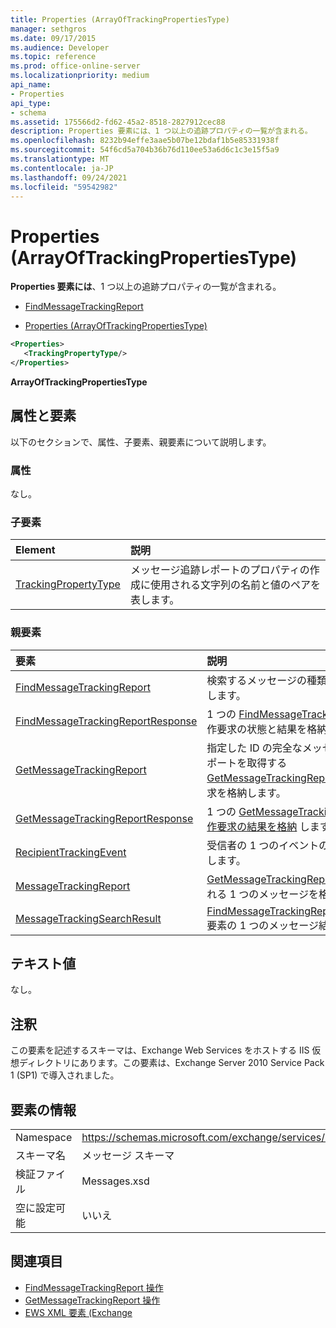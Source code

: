 ```yaml
---
title: Properties (ArrayOfTrackingPropertiesType)
manager: sethgros
ms.date: 09/17/2015
ms.audience: Developer
ms.topic: reference
ms.prod: office-online-server
ms.localizationpriority: medium
api_name:
- Properties
api_type:
- schema
ms.assetid: 175566d2-fd62-45a2-8518-2827912cec88
description: Properties 要素には、1 つ以上の追跡プロパティの一覧が含まれる。
ms.openlocfilehash: 8232b94effe3aae5b07be12bdaf1b5e85331938f
ms.sourcegitcommit: 54f6cd5a704b36b76d110ee53a6d6c1c3e15f5a9
ms.translationtype: MT
ms.contentlocale: ja-JP
ms.lasthandoff: 09/24/2021
ms.locfileid: "59542982"
---
```

# <a name="properties-arrayoftrackingpropertiestype"></a>Properties (ArrayOfTrackingPropertiesType)

**Properties 要素には**、1 つ以上の追跡プロパティの一覧が含まれる。 
  
- [FindMessageTrackingReport](findmessagetrackingreport.md)
  
- [Properties (ArrayOfTrackingPropertiesType)](properties-arrayoftrackingpropertiestype.md)
  
```xml
<Properties>
   <TrackingPropertyType/>
</Properties>
```

**ArrayOfTrackingPropertiesType**

## <a name="attributes-and-elements"></a>属性と要素

以下のセクションで、属性、子要素、親要素について説明します。
  
### <a name="attributes"></a>属性

なし。
  
### <a name="child-elements"></a>子要素

|**Element**|**説明**|
|:-----|:-----|
|[TrackingPropertyType](trackingpropertytype.md) <br/> |メッセージ追跡レポートのプロパティの作成に使用される文字列の名前と値のペアを表します。  <br/> |
   
### <a name="parent-elements"></a>親要素

|**要素**|**説明**|
|:-----|:-----|
|[FindMessageTrackingReport](findmessagetrackingreport.md) <br/> |検索するメッセージの種類の条件を指定します。  <br/> |
|[FindMessageTrackingReportResponse](findmessagetrackingreportresponse.md) <br/> |1 つの [FindMessageTrackingReport](findmessagetrackingreport-operation.md) 操作要求の状態と結果を格納します。  <br/> |
|[GetMessageTrackingReport](getmessagetrackingreport.md) <br/> |指定した ID の完全なメッセージ追跡レポートを取得する [GetMessageTrackingReport](getmessagetrackingreport-operation.md) 操作の要求を格納します。  <br/> |
|[GetMessageTrackingReportResponse](getmessagetrackingreportresponse.md) <br/> |1 つの [GetMessageTrackingReport 操作要求の結果を格納](getmessagetrackingreport-operation.md) します。  <br/> |
|[RecipientTrackingEvent](recipienttrackingevent.md) <br/> |受信者の 1 つのイベントの情報を格納します。  <br/> |
|[MessageTrackingReport](messagetrackingreport.md) <br/> |[GetMessageTrackingReport](getmessagetrackingreport-operation.md)操作で返される 1 つのメッセージを格納します。  <br/> |
|[MessageTrackingSearchResult](messagetrackingsearchresult.md) <br/> |[FindMessageTrackingReportResponse](findmessagetrackingreportresponse.md)要素の 1 つのメッセージ結果を含む。  <br/> |
   
## <a name="text-value"></a>テキスト値

なし。
  
## <a name="remarks"></a>注釈

この要素を記述するスキーマは、Exchange Web Services をホストする IIS 仮想ディレクトリにあります。この要素は、Exchange Server 2010 Service Pack 1 (SP1) で導入されました。
  
## <a name="element-information"></a>要素の情報

|||
|:-----|:-----|
|Namespace  <br/> |https://schemas.microsoft.com/exchange/services/2006/messages  <br/> |
|スキーマ名  <br/> |メッセージ スキーマ  <br/> |
|検証ファイル  <br/> |Messages.xsd  <br/> |
|空に設定可能  <br/> |いいえ  <br/> |
   
## <a name="see-also"></a>関連項目

- [FindMessageTrackingReport 操作](findmessagetrackingreport-operation.md)
- [GetMessageTrackingReport 操作](getmessagetrackingreport-operation.md)
- [EWS XML 要素 (Exchange](ews-xml-elements-in-exchange.md)

